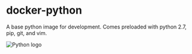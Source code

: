 # docker-python

A base python image for development. Comes preloaded with python 2.7, pip, git, and vim.

![Python logo](http://upload.wikimedia.org/wikipedia/commons/thumb/f/f8/Python_logo_and_wordmark.svg/320px-Python_logo_and_wordmark.svg.png)
